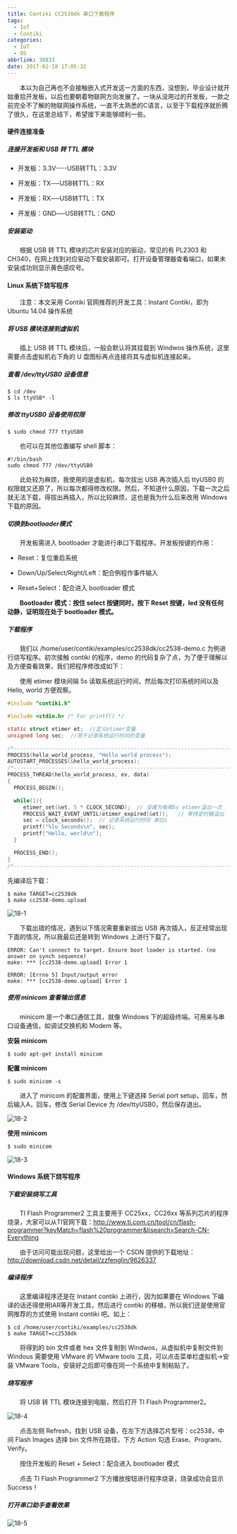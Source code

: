 ```yaml
---
title: Contiki CC2538dk 串口下载程序
tags:
  - IoT
  - Contiki
categories:
  - IoT
  - OS
abbrlink: 38833
date: 2017-02-18 17:05:32
---
```


　　本以为自己再也不会接触嵌入式开发这一方面的东西，没想到，毕业设计就开始重拾开发板，以后也要朝着物联网方向发展了。一块从没用过的开发板，一款之前完全不了解的物联网操作系统，一直不太熟悉的C语言，以至于下载程序就折腾了很久，在这里总结下，希望接下来能够顺利一些。

<!--more-->

#### 硬件连接准备

##### 连接开发板和 USB 转 TTL 模块

- 开发板：3.3V----USB转TTL：3.3V

- 开发板：TX‐‐‐‐USB转TTL：RX

- 开发板：RX‐‐‐‐USB转TTL：TX

- 开发板：GND‐‐‐‐USB转TTL：GND

##### 安装驱动

　　根据 USB 转 TTL 模块的芯片安装对应的驱动，常见的有 PL2303 和 CH340，在网上找到对应驱动下载安装即可。打开设备管理器查看端口，如果未安装成功则显示黄色感叹号。

#### Linux 系统下烧写程序

　　注意：本文采用 Contiki 官网推荐的开发工具：Instant Contiki，即为 Ubuntu 14.04 操作系统

##### 将 USB 模块连接到虚拟机

　　插上 USB 转 TTL 模块后，一般会默认将其挂载到 Windwos 操作系统，这里需要点击虚拟机右下角的 U 盘图标再点连接将其与虚拟机连接起来。

##### 查看 /dev/ttyUSB0 设备信息

```shell
$ cd /dev
$ ls ttyUSB* -l
```

##### 修改 ttyUSB0 设备使用权限

```shell
$ sudo chmod 777 ttyUSB0
```

　　也可以在其他位置编写 shell 脚本：

```shell
#!/bin/bash
sudo chmod 777 /dev/ttyUSB0
```

　　此处较为麻烦，我使用的是虚拟机，每次拔出 USB 再次插入后 ttyUSB0 的权限就又还原了，所以每次都得修改权限。然后，不知道什么原因，下载一次之后就无法下载，得拔出再插入，所以比较麻烦，这也是我为什么后来改用 Windows 下载的原因。

##### 切换到bootloader模式

　　开发板需进入 bootloader 才能进行串口下载程序。开发板按键的作用：

- Reset：复位重启系统

- Down/Up/Select/Right/Left：配合例程作事件输入

- Reset+Select：配合进入 bootloader 模式

　　**Bootloader 模式：按住 select 按键同时，按下 Reset 按键，led 没有任何动静，证明现在处于 bootloader 模式。**

##### 下载程序

　　我们以 /home/user/contiki/examples/cc2538dk/cc2538-demo.c 为例进行烧写程序。初次接触 contiki 的程序，demo 的代码复杂了点，为了便于理解以及方便查看效果，我们把程序修改成如下：

　　使用 etimer 模块间隔 5s 读取系统运行时间，然后每次打印系统时间以及 Hello, world 方便观察。

```c
#include "contiki.h"

#include <stdio.h> /* For printf() */

static struct etimer et;  //定义etimer变量
unsigned long sec;  //用于记录系统运行时间的变量

/*---------------------------------------------------------------------------*/
PROCESS(hello_world_process, "Hello world process");
AUTOSTART_PROCESSES(&hello_world_process);
/*---------------------------------------------------------------------------*/
PROCESS_THREAD(hello_world_process, ev, data)
{
  PROCESS_BEGIN();

  while(1){
     etimer_set(&et, 5 * CLOCK_SECOND);  // 设置为每隔5s etimer溢出一次
     PROCESS_WAIT_EVENT_UNTIL(etimer_expired(&et));   // 等待定时器溢出
     sec = clock_seconds();  // 记录系统运行时间 单位s  
     printf("%lu Seconds\n", sec);   
     printf("Hello, world\n");
  }

  PROCESS_END();
}
/*---------------------------------------------------------------------------*/
```

先编译后下载：

```shell
$ make TARGET=cc2538dk
$ make cc2538-demo.upload
```

![18-1](http://fzy-blog.oss-cn-shenzhen.aliyuncs.com/2017/2/18-1.png)

　　下载出错的情况，遇到以下情况需要重新拔出 USB 再次插入，反正经常出现下面的情况，所以我最后还是转到 Windows 上进行下载了。

```shell
ERROR: Can't connect to target. Ensure boot loader is started. (no answer on synch sequence)
make: *** [cc2538-demo.upload] Error 1
```

```shell
ERROR: [Errno 5] Input/output error
make: *** [cc2538-demo.upload] Error 1
```

##### 使用 minicom 查看输出信息

　　minicom 是一个串口通信工具，就像 Windows 下的超级终端。可用来与串口设备通信，如调试交换机和 Modem 等。

**安装 minicom**

```shell
$ sudo apt-get install minicom
```

**配置 minicom**

```shell
$ sudo minicom -s
```

　　进入了 minicom 的配置界面，使用上下键选择 Serial port setup，回车，然后输入A，回车，修改 Serial Device 为 /dev/ttyUSB0，然后保存退出。

![18-2](http://fzy-blog.oss-cn-shenzhen.aliyuncs.com/2017/2/18-2.png)

**使用 minicom**

```shell
$ sudo minicom
```
![18-3](http://fzy-blog.oss-cn-shenzhen.aliyuncs.com/2017/2/18-3.png)

#### Windows 系统下烧写程序

##### 下载安装烧写工具

　　TI Flash Programmer2 工具主要用于 CC25xx，CC26xx 等系列芯片的程序烧录，大家可以从TI官网下载：http://www.ti.com.cn/tool/cn/flash-programmer?keyMatch=flash%20programmer&tisearch=Search-CN-Everything

　　由于访问可能出现问题，这里给出一个 CSDN 提供的下载地址：http://download.csdn.net/detail/zzfenglin/9626337

##### 编译程序

　　这里编译程序还是在 Instant contiki 上进行，因为如果要在 Windows 下编译的话还得使用IAR等开发工具，然后进行 contiki 的移植，所以我们还是使用官网推荐的方式使用 Instant contiki 吧。如上：

```shell
$ cd /home/user/contiki/examples/cc2538dk
$ make TARGET=cc2538dk
```

　　将得到的 bin 文件或者 hex 文件复制到 Windwos，从虚拟机中复制文件到 Windous 需要使用 VMware 的 VMware tools 工具，可以点击菜单栏虚拟机->安装 VMware Tools，安装好之后即可像在同一个系统中复制粘贴了。

##### 烧写程序

　　将 USB 转 TTL 模块连接到电脑，然后打开 TI Flash Programmer2。

![18-4](http://fzy-blog.oss-cn-shenzhen.aliyuncs.com/2017/2/18-4.png)

　　点击左侧 Refresh，找到 USB 设备，在左下方选择芯片型号：cc2538，中间 Flash Images 选择 bin 文件所在路径，下方 Action 勾选 Erase、Program、Verify。

　　按住开发板的 Reset + Select：配合进入 bootloader 模式

　　点击 TI Flash Programmer2 下方播放按钮进行程序烧录，烧录成功会显示 Success！

##### 打开串口助手查看效果

![18-5](http://fzy-blog.oss-cn-shenzhen.aliyuncs.com/2017/2/18-5.png)
